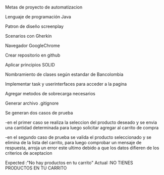 Metas de proyecto de automatizacion

Lenguaje de programación Java

Patron de diseño screenplay

Scenarios con Gherkin

Navegador GoogleChrome

Crear repositorio en github

Aplicar principios SOLID

Nombramiento de clases según estandar de Bancolombia

Implementar task y userinterfaces para acceder a la pagina

Agregar metodos de sobrecarga necesarios

Generar archivo .gitignore

Se generan dos casos de prueba 

-en el primer caso se realiza la seleccion del producto deseado y se envia una cantidad determinada para luego solicitar agregar al carrito de compra
 
-en el segundo caso de prueba se valida el producto seleccionado y se elimina de la lista del carrito, para luego comprobar un mensaje de respuesta, arroja un error este ultimo debido a que los datos difieren de los criterios de aceptacion


Expected :\"No hay productos en tu carrito\"
Actual   :NO TIENES PRODUCTOS EN TU CARRITO
